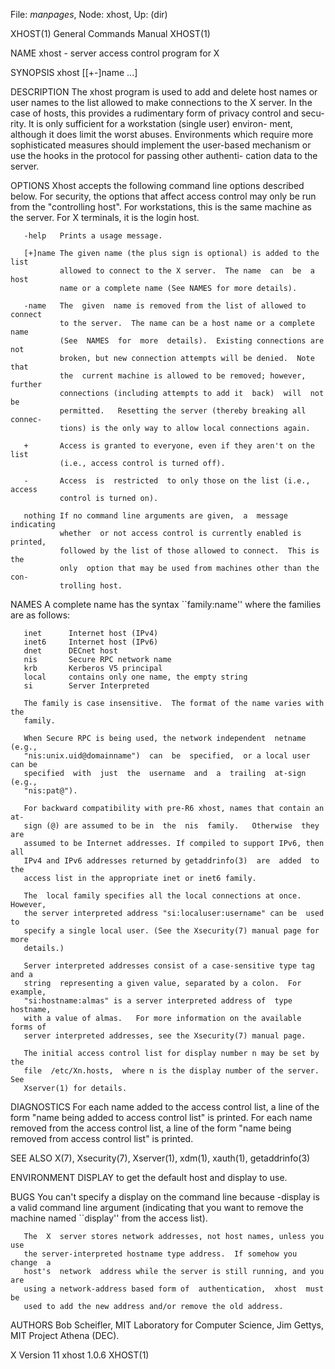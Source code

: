 File: *manpages*,  Node: xhost,  Up: (dir)

XHOST(1)                    General Commands Manual                   XHOST(1)



NAME
       xhost - server access control program for X

SYNOPSIS
       xhost [[+-]name ...]

DESCRIPTION
       The xhost program is used to add and delete host names or user names to
       the list allowed to make connections to the X server.  In the  case  of
       hosts,  this  provides  a rudimentary form of privacy control and secu-
       rity.  It is only sufficient for a workstation (single  user)  environ-
       ment,  although  it  does  limit  the worst abuses.  Environments which
       require more sophisticated measures  should  implement  the  user-based
       mechanism  or use the hooks in the protocol for passing other authenti-
       cation data to the server.

OPTIONS
       Xhost accepts the following command line options described below.   For
       security,  the  options that affect access control may only be run from
       the "controlling host".  For workstations, this is the same machine  as
       the server.  For X terminals, it is the login host.

       -help   Prints a usage message.

       [+]name The given name (the plus sign is optional) is added to the list
               allowed to connect to the X server.  The name  can  be  a  host
               name or a complete name (See NAMES for more details).

       -name   The  given  name is removed from the list of allowed to connect
               to the server.  The name can be a host name or a complete  name
               (See  NAMES  for  more  details).  Existing connections are not
               broken, but new connection attempts will be denied.  Note  that
               the  current machine is allowed to be removed; however, further
               connections (including attempts to add it  back)  will  not  be
               permitted.   Resetting the server (thereby breaking all connec-
               tions) is the only way to allow local connections again.

       +       Access is granted to everyone, even if they aren't on the  list
               (i.e., access control is turned off).

       -       Access  is  restricted  to only those on the list (i.e., access
               control is turned on).

       nothing If no command line arguments are given,  a  message  indicating
               whether  or not access control is currently enabled is printed,
               followed by the list of those allowed to connect.  This is  the
               only  option that may be used from machines other than the con-
               trolling host.

NAMES
       A complete name has the syntax ``family:name'' where the  families  are
       as follows:

       inet      Internet host (IPv4)
       inet6     Internet host (IPv6)
       dnet      DECnet host
       nis       Secure RPC network name
       krb       Kerberos V5 principal
       local     contains only one name, the empty string
       si        Server Interpreted

       The family is case insensitive.  The format of the name varies with the
       family.

       When Secure RPC is being used, the network independent  netname  (e.g.,
       "nis:unix.uid@domainname")  can  be  specified,  or a local user can be
       specified  with  just  the  username  and  a  trailing  at-sign  (e.g.,
       "nis:pat@").

       For backward compatibility with pre-R6 xhost, names that contain an at-
       sign (@) are assumed to be in  the  nis  family.   Otherwise  they  are
       assumed to be Internet addresses. If compiled to support IPv6, then all
       IPv4 and IPv6 addresses returned by getaddrinfo(3)  are  added  to  the
       access list in the appropriate inet or inet6 family.

       The  local family specifies all the local connections at once. However,
       the server interpreted address "si:localuser:username" can be  used  to
       specify a single local user. (See the Xsecurity(7) manual page for more
       details.)

       Server interpreted addresses consist of a case-sensitive type tag and a
       string  representing a given value, separated by a colon.  For example,
       "si:hostname:almas" is a server interpreted address of  type  hostname,
       with a value of almas.   For more information on the available forms of
       server interpreted addresses, see the Xsecurity(7) manual page.

       The initial access control list for display number n may be set by  the
       file  /etc/Xn.hosts,  where n is the display number of the server.  See
       Xserver(1) for details.

DIAGNOSTICS
       For each name added to the access control list,  a  line  of  the  form
       "name  being  added  to access control list" is printed.  For each name
       removed from the access control list, a line of the  form  "name  being
       removed from access control list" is printed.

SEE ALSO
       X(7), Xsecurity(7), Xserver(1), xdm(1), xauth(1), getaddrinfo(3)

ENVIRONMENT
       DISPLAY to get the default host and display to use.

BUGS
       You  can't  specify a display on the command line because -display is a
       valid command line argument (indicating that you  want  to  remove  the
       machine named ``display'' from the access list).

       The  X  server stores network addresses, not host names, unless you use
       the server-interpreted hostname type address.  If somehow you change  a
       host's  network  address while the server is still running, and you are
       using a network-address based form of  authentication,  xhost  must  be
       used to add the new address and/or remove the old address.

AUTHORS
       Bob Scheifler, MIT Laboratory for Computer Science,
       Jim Gettys, MIT Project Athena (DEC).



X Version 11                      xhost 1.0.6                         XHOST(1)
